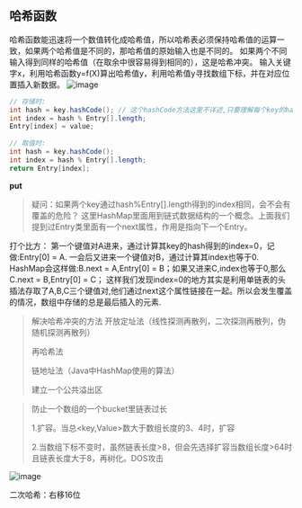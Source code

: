 ## 哈希函数
哈希函数能迅速将一个数值转化成哈希值，所以哈希表必须保持哈希值的运算一致，如果两个哈希值是不同的，那哈希值的原始输入也是不同的。 
如果两个不同输入得到同样的哈希值（在取余中很容易得到相同的），这是哈希冲突。 
输入关键字x，利用哈希函数y=f(X)算出哈希值y，利用哈希值y寻找数组下标，并在对应位置插入新数据。 
![image](https://user-images.githubusercontent.com/113034973/227087257-6ef80a92-2129-4397-be07-2c645919de7c.png)
```java
// 存储时:
int hash = key.hashCode(); // 这个hashCode方法这里不详述,只要理解每个key的hash是一个固定的int值
int index = hash % Entry[].length;
Entry[index] = value;
 
// 取值时:
int hash = key.hashCode();
int index = hash % Entry[].length;
return Entry[index];
``` 
 
 
**put** 
>疑问：如果两个key通过hash%Entry[].length得到的index相同，会不会有覆盖的危险？
这里HashMap里面用到链式数据结构的一个概念。上面我们提到过Entry类里面有一个next属性，作用是指向下一个Entry。

打个比方： 第一个键值对A进来，通过计算其key的hash得到的index=0，记做:Entry[0] = A. 一会后又进来一个键值对B，通过计算其index也等于0. 
HashMap会这样做:B.next = A,Entry[0] = B；如果又进来C,index也等于0,那么C.next = B,Entry[0] = C； 
这样我们发现index=0的地方其实是利用单链表的头插法存取了A,B,C三个键值对,他们通过next这个属性链接在一起。所以会发生覆盖的情况，数组中存储的总是最后插入的元素. 
 
 >解决哈希冲突的方法 
 >开放定址法（线性探测再散列，二次探测再散列，伪随机探测再散列）
 >
 >再哈希法
 >
 >链地址法（Java中HashMap使用的算法）
 >
 >建立一个公共溢出区
 
 >防止一个数组的一个bucket里链表过长
 >
 >1.扩容。当总<key,Value>数大于数组长度的3、4时，扩容
 >
 >2.当数组下标不变时，虽然链表长度>8，但会先选择扩容当数组长度>64时且链表长度大于8，再树化。DOS攻击 
  
  ![image](https://user-images.githubusercontent.com/113034973/227101328-c39988f8-f9b8-44d7-8ce1-5a29b4b22fc9.png)
  
 二次哈希：右移16位

  
  
